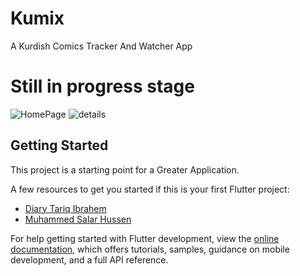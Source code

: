# Kumix

A Kurdish Comics Tracker And Watcher App
# Still in progress stage
![HomePage](https://github.com/Diary-hub/Kumix/assets/39463871/82bbd858-192f-43de-bba6-136c19fa1f3d) ![details](https://github.com/Diary-hub/Kumix/assets/39463871/28e70b22-be33-4823-96b8-162e35f0ff4e)
## Getting Started

This project is a starting point for a Greater Application.

A few resources to get you started if this is your first Flutter project:

- [Diary Tariq Ibrahem](https://www.facebook.com/nah.just4reaal)
- [Muhammed Salar Hussen](https://www.facebook.com/hamay.hajy.507)

For help getting started with Flutter development, view the
[online documentation](https://docs.flutter.dev/), which offers tutorials,
samples, guidance on mobile development, and a full API reference.
